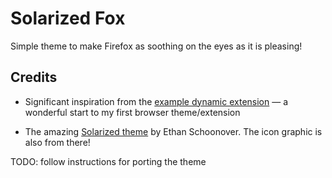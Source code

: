# Solarized Fox

Simple theme to make Firefox as soothing on the eyes as it is pleasing!

## Credits

* Significant inspiration from the [example dynamic extension](https://github.com/mdn/webextensions-examples/tree/master/dynamic-theme) — a wonderful start to my first browser theme/extension

* The amazing [Solarized theme](http://ethanschoonover.com/solarized) by Ethan Schoonover. The icon graphic is also from there!

TODO: follow instructions for porting the theme
